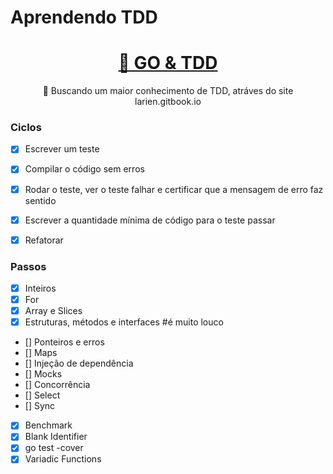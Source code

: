 # Aprendendo TDD
<h1 align="center">
    <a href="https://larien.gitbook.io/">🔗 GO & TDD</a>
</h1>
<p align="center">🚀 Buscando um maior conhecimento de TDD, atráves do site larien.gitbook.io</p>

### Ciclos

- [x] Escrever um teste
- [x] Compilar o código sem erros
- [x] Rodar o teste, ver o teste falhar e certificar que a mensagem de erro faz sentido
- [x] Escrever a quantidade mínima de código para o teste passar
- [x] Refatorar


### Passos

- [x] Inteiros
- [x] For
- [x] Array e Slices
- [x] Estruturas, métodos e interfaces #é muito louco 
- [] Ponteiros e erros
- [] Maps
- [] Injeção de dependência
- [] Mocks
- [] Concorrência
- [] Select
- [] Sync
- [x] Benchmark
- [x] Blank Identifier
- [x] go test -cover
- [x] Variadic Functions

